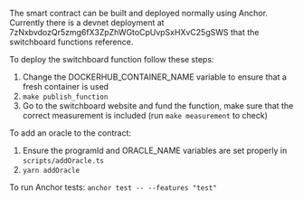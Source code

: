 The smart contract can be built and deployed normally using Anchor. Currently there is a devnet deployment at 7zNxbvdozQr5zmg6fX3ZpZhWGtoCpUvpSxHXvC25gSWS that the switchboard functions reference.

To deploy the switchboard function follow these steps:

1. Change the DOCKERHUB_CONTAINER_NAME variable to ensure that a fresh container is used
2. `make publish_function`
3. Go to the switchboard website and fund the function, make sure that the correct measurement is included (run `make measurement` to check)

To add an oracle to the contract:

1. Ensure the programId and ORACLE_NAME variables are set properly in `scripts/addOracle.ts`
2. `yarn addOracle`


To run Anchor tests:
`anchor test -- --features "test"`